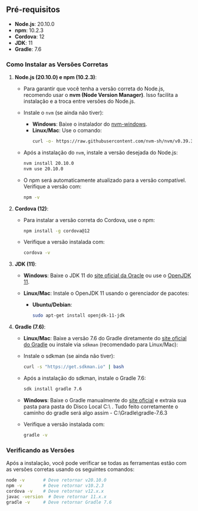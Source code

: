 ## Pré-requisitos

- **Node.js**: 20.10.0
- **npm**: 10.2.3
- **Cordova**: 12
- **JDK**: 11
- **Gradle**: 7.6

### Como Instalar as Versões Corretas

1. **Node.js (20.10.0) e npm (10.2.3)**:
   
   - Para garantir que você tenha a versão correta do Node.js, recomendo usar o **nvm (Node Version Manager)**. Isso facilita a instalação e a troca entre versões do Node.js.
   
   - Instale o `nvm` (se ainda não tiver):
     - **Windows**: Baixe o instalador do [nvm-windows](https://github.com/coreybutler/nvm-windows/releases).
     - **Linux/Mac**: Use o comando:
       ```bash
       curl -o- https://raw.githubusercontent.com/nvm-sh/nvm/v0.39.3/install.sh | bash
       ```
   
   - Após a instalação do `nvm`, instale a versão desejada do Node.js:
     ```bash
     nvm install 20.10.0
     nvm use 20.10.0
     ```

   - O npm será automaticamente atualizado para a versão compatível. Verifique a versão com:
     ```bash
     npm -v
     ```

2. **Cordova (12)**:

   - Para instalar a versão correta do Cordova, use o npm:
     ```bash
     npm install -g cordova@12
     ```
   
   - Verifique a versão instalada com:
     ```bash
     cordova -v
     ```

3. **JDK (11)**:

   - **Windows**: Baixe o JDK 11 do [site oficial da Oracle](https://www.oracle.com/java/technologies/javase-jdk11-downloads.html) ou use o [OpenJDK 11](https://adoptopenjdk.net/).
   
   - **Linux/Mac**: Instale o OpenJDK 11 usando o gerenciador de pacotes:
     - **Ubuntu/Debian**:
       ```bash
       sudo apt-get install openjdk-11-jdk
       ```
     

4. **Gradle (7.6)**:

   -   **Linux/Mac**:  Baixe a versão 7.6 do Gradle diretamente do [site oficial do Gradle](https://gradle.org/install/) ou instale via `sdkman` (recomendado para Linux/Mac):
   
     - Instale o sdkman (se ainda não tiver):
       ```bash
       curl -s "https://get.sdkman.io" | bash
       ```

     - Após a instalação do sdkman, instale o Gradle 7.6:
       ```bash
       sdk install gradle 7.6
       ```

   - **Windows**: Baixe o Gradle manualmente do [site oficial](https://gradle.org/releases/) e extraia sua pasta para pasta do Disco Local C:\ .
     Tudo feito corretamente o caminho do gradle será algo assim   -   C:\Gradle\gradle-7.6.3

   - Verifique a versão instalada com:
     ```bash
     gradle -v
     ```

### Verificando as Versões

Após a instalação, você pode verificar se todas as ferramentas estão com as versões corretas usando os seguintes comandos:

```bash
node -v       # Deve retornar v20.10.0
npm -v        # Deve retornar v10.2.3
cordova -v    # Deve retornar v12.x.x
javac -version  # Deve retornar 11.x.x
gradle -v     # Deve retornar Gradle 7.6




